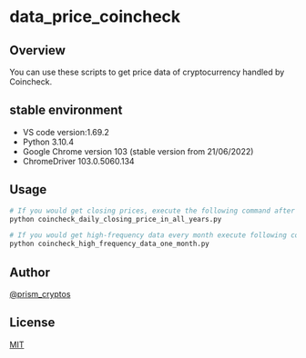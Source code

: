 # data_price_coincheck

## Overview
You can use these scripts to get price data of cryptocurrency handled by Coincheck.

## stable environment
* VS code version:1.69.2  
* Python 3.10.4  
* Google Chrome version 103 (stable version from 21/06/2022)  
* ChromeDriver 103.0.5060.134  

## Usage

```python
# If you would get closing prices, execute the following command after you set a parameter to select the target coin of scraping.
python coincheck_daily_closing_price_in_all_years.py

# If you would get high-frequency data every month execute following command.
python coincheck_high_frequency_data_one_month.py
```

## Author

[@prism_cryptos](https://twitter.com/prism_cryptos)

## License

[MIT](https://choosealicense.com/licenses/mit/)
